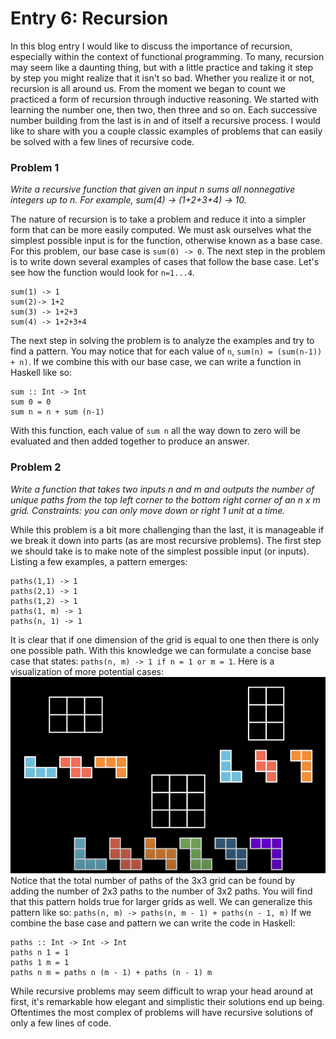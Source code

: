 # Entry 6: Recursion
In this blog entry I would like to discuss the importance of recursion, especially within the context of functional programming. To many, recursion may seem like a daunting thing, but with a little practice and taking it step by step you might realize that it isn't so bad. Whether you realize it or not, recursion is all around us. From the moment we began to count we practiced a form of recursion through inductive reasoning. We started with learning the number one, then two, then three and so on. Each successive number building from the last is in and of itself a recursive process. I would like to share with you a couple classic examples of problems that can easily be solved with a few lines of recursive code.

### Problem 1
*Write a recursive function that given an input n sums all nonnegative integers up to n. For example, sum(4) -> (1+2+3+4) -> 10.*

The nature of recursion is to take a problem and reduce it into a simpler form that can be more easily computed. We must ask ourselves what the simplest possible input is for the function, otherwise known as a base case. For this problem, our base case is `sum(0) -> 0`. The next step in the problem is to write down several examples of cases that follow the base case. Let's see how the function would look for `n=1...4`.
```
sum(1) -> 1
sum(2)-> 1+2
sum(3) -> 1+2+3
sum(4) -> 1+2+3+4
```
The next step in solving the problem is to analyze the examples and try to find a pattern. You may notice that for each value of `n`, `sum(n) = (sum(n-1)) + n)`. If we combine this with our base case, we can write a function in Haskell like so:
```
sum :: Int -> Int
sum 0 = 0
sum n = n + sum (n-1)
```
With this function, each value of `sum n` all the way down to zero will be evaluated and then added together to produce an answer.

### Problem 2
*Write a function that takes two inputs n and m and outputs the number of unique paths from the top left corner to the bottom right corner of an n x m grid. Constraints: you can only move down or right 1 unit at a time.*

While this problem is a bit more challenging than the last, it is manageable if we break it down into parts (as are most recursive problems). The first step we should take is to make note of the simplest possible input (or inputs). Listing a few examples, a pattern emerges:
```
paths(1,1) -> 1
paths(2,1) -> 1
paths(1,2) -> 1
paths(1, m) -> 1
paths(n, 1) -> 1
```
It is clear that if one dimension of the grid is equal to one then there is only one possible path. With this knowledge we can formulate a concise base case that states:
`paths(n, m) -> 1 if n = 1 or m = 1`.
Here is a visualization of more potential cases:
![Grids](https://github.com/garrettbolen/Haskell-Blog/blob/main/images/Screenshot%202020-12-19%20222915.png)
Notice that the total number of paths of the 3x3 grid can be found by adding the number of 2x3 paths to the number of 3x2 paths. You will find that this pattern holds true for larger grids as well. We can generalize this pattern like so:
`paths(n, m) -> paths(n, m - 1) + paths(n - 1, m)`
If we combine the base case and pattern we can write the code in Haskell:
```
paths :: Int -> Int -> Int
paths n 1 = 1
paths 1 m = 1
paths n m = paths n (m - 1) + paths (n - 1) m
```
While recursive problems may seem difficult to wrap your head around at first, it's remarkable how elegant and simplistic their solutions end up being. Oftentimes the most complex of problems will have recursive solutions of only a few lines of code.
